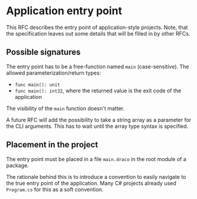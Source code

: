 # Application entry point

This RFC describes the entry point of application-style projects. Note, that the specification leaves out some details that will be filled in by other RFCs.

## Possible signatures

The entry point has to be a free-function named `main` (case-sensitive). The allowed parameterization/return types:
 * `func main(): unit`
 * `func main(): int32`, where the returned value is the exit code of the application
 
 The visibility of the `main` function doesn't matter.

A future RFC will add the possibility to take a string array as a parameter for the CLI arguments. This has to wait until the array type syntax is specified.

## Placement in the project

The entry point must be placed in a file `main.draco` in the root module of a package.

The rationale behind this is to introduce a convention to easily navigate to the true entry point of the application. Many C# projects already used `Program.cs` for this as a soft convention.
